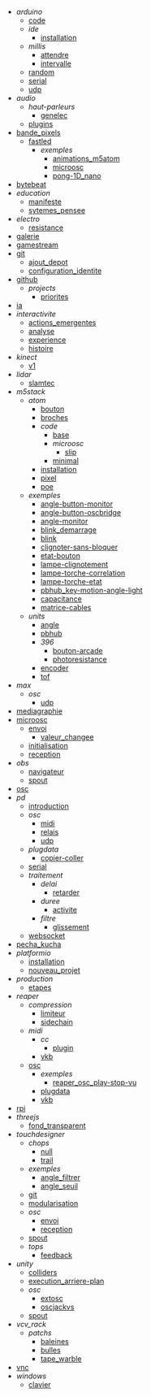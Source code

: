 - *arduino*
  - [code](/arduino/code/)
  - *ide*
    - [installation](/arduino/ide/installation.md)
  - *millis*
    - [attendre](/arduino/millis/attendre.md)
    - [intervalle](/arduino/millis/intervalle.md)
  - [random](/arduino/random/)
  - [serial](/arduino/serial/)
  - [udp](/arduino/udp/)
- *audio*
  - *haut-parleurs*
    - [genelec](/audio/haut-parleurs/genelec/)
  - [plugins](/audio/plugins/)
- [bande_pixels](/bande_pixels/)
  - [fastled](/bande_pixels/fastled/)
    - *exemples*
      - [animations_m5atom](/bande_pixels/fastled/exemples/animations_m5atom/)
      - [microosc](/bande_pixels/fastled/exemples/microosc/)
      - [pong-1D_nano](/bande_pixels/fastled/exemples/pong-1D_nano/)
- [bytebeat](/bytebeat/)
- *education*
  - [manifeste](/education/manifeste/)
  - [sytemes_pensee](/education/sytemes_pensee/)
- *electro*
  - [resistance](/electro/resistance/)
- [galerie](/galerie/)
- [gamestream](/gamestream/)
- [git](/git/)
  - [ajout_depot](/git/ajout_depot/)
  - [configuration_identite](/git/configuration_identite/)
- [github](/github/)
  - *projects*
    - [priorites](/github/projects/priorites/)
- [ia](/ia/)
- *interactivite*
  - [actions_emergentes](/interactivite/actions_emergentes/)
  - [analyse](/interactivite/analyse/)
  - [experience](/interactivite/experience/)
  - [histoire](/interactivite/histoire/)
- *kinect*
  - [v1](/kinect/v1/)
- *lidar*
  - [slamtec](/lidar/slamtec/)
- *m5stack*
  - *atom*
    - [bouton](/m5stack/atom/bouton/)
    - [broches](/m5stack/atom/broches/)
    - *code*
      - [base](/m5stack/atom/code/base/)
      - *microosc*
        - [slip](/m5stack/atom/code/microosc/slip/)
      - [minimal](/m5stack/atom/code/minimal/)
    - [installation](/m5stack/atom/installation/)
    - [pixel](/m5stack/atom/pixel/)
    - [poe](/m5stack/atom/poe/)
  - *exemples*
    - [angle-button-monitor](/m5stack/exemples/angle-button-monitor.md)
    - [angle-button-oscbridge](/m5stack/exemples/angle-button-oscbridge.md)
    - [angle-monitor](/m5stack/exemples/angle-monitor.md)
    - [blink_demarrage](/m5stack/exemples/blink_demarrage.md)
    - [blink](/m5stack/exemples/blink.md)
    - [clignoter-sans-bloquer](/m5stack/exemples/clignoter-sans-bloquer.md)
    - [etat-bouton](/m5stack/exemples/etat-bouton.md)
    - [lampe-clignotement](/m5stack/exemples/lampe-clignotement.md)
    - [lampe-torche-correlation](/m5stack/exemples/lampe-torche-correlation.md)
    - [lampe-torche-etat](/m5stack/exemples/lampe-torche-etat.md)
    - [pbhub_key-motion-angle-light](/m5stack/exemples/pbhub_key-motion-angle-light.md)
    - [capacitance](/m5stack/exemples/capacitance/)
    - [matrice-cables](/m5stack/exemples/matrice-cables/)
  - *units*
    - [angle](/m5stack/units/angle.md)
    - [pbhub](/m5stack/units/pbhub.md)
    - *396*
      - [bouton-arcade](/m5stack/units/396/bouton-arcade/)
      - [photoresistance](/m5stack/units/396/photoresistance/)
    - [encoder](/m5stack/units/encoder/)
    - [tof](/m5stack/units/tof/)
- *max*
  - *osc*
    - [udp](/max/osc/udp/)
- [mediagraphie](/mediagraphie/)
- [microosc](/microosc/)
  - [envoi](/microosc/envoi/)
    - [valeur_changee](/microosc/envoi/valeur_changee/)
  - [initialisation](/microosc/initialisation/)
  - [reception](/microosc/reception/)
- *obs*
  - [navigateur](/obs/navigateur/)
  - [spout](/obs/spout/)
- [osc](/osc/)
- *pd*
  - [introduction](/pd/introduction/)
  - *osc*
    - [midi](/pd/osc/midi/)
    - [relais](/pd/osc/relais/)
    - [udp](/pd/osc/udp/)
  - *plugdata*
    - [copier-coller](/pd/plugdata/copier-coller/)
  - [serial](/pd/serial/)
  - *traitement*
    - *delai*
      - [retarder](/pd/traitement/delai/retarder/)
    - *duree*
      - [activite](/pd/traitement/duree/activite/)
    - *filtre*
      - [glissement](/pd/traitement/filtre/glissement/)
  - [websocket](/pd/websocket/)
- [pecha_kucha](/pecha_kucha/)
- *platformio*
  - [installation](/platformio/installation/)
  - [nouveau_projet](/platformio/nouveau_projet/)
- *production*
  - [etapes](/production/etapes/)
- *reaper*
  - *compression*
    - [limiteur](/reaper/compression/limiteur/)
    - [sidechain](/reaper/compression/sidechain/)
  - *midi*
    - *cc*
      - [plugin](/reaper/midi/cc/plugin/)
    - [vkb](/reaper/midi/vkb/)
  - [osc](/reaper/osc/)
    - *exemples*
      - [reaper_osc_play-stop-vu](/reaper/osc/exemples/reaper_osc_play-stop-vu/)
    - [plugdata](/reaper/osc/plugdata/)
    - [vkb](/reaper/osc/vkb/)
- [rpi](/rpi/)
- *threejs*
  - [fond_transparent](/threejs/fond_transparent/)
- *touchdesigner*
  - *chops*
    - [null](/touchdesigner/chops/null/)
    - [trail](/touchdesigner/chops/trail/)
  - *exemples*
    - [angle_filtrer](/touchdesigner/exemples/angle_filtrer.md)
    - [angle_seuil](/touchdesigner/exemples/angle_seuil.md)
  - [git](/touchdesigner/git/)
  - [modularisation](/touchdesigner/modularisation/)
  - *osc*
    - [envoi](/touchdesigner/osc/envoi/)
    - [reception](/touchdesigner/osc/reception/)
  - [spout](/touchdesigner/spout/)
  - *tops*
    - [feedback](/touchdesigner/tops/feedback/)
- *unity*
  - [colliders](/unity/colliders/)
  - [execution_arriere-plan](/unity/execution_arriere-plan/)
  - *osc*
    - [extosc](/unity/osc/extosc/)
    - [oscjackvs](/unity/osc/oscjackvs/)
  - [spout](/unity/spout/)
- *vcv_rack*
  - *patchs*
    - [baleines](/vcv_rack/patchs/baleines/)
    - [bulles](/vcv_rack/patchs/bulles/)
    - [tape_warble](/vcv_rack/patchs/tape_warble/)
- [vnc](/vnc/)
- *windows*
  - [clavier](/windows/clavier/)
